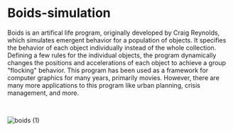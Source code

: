 # Boids-simulation
Boids is an artifical life program, originally developed by Craig Reynolds, which simulates emergent behavior for a population of objects. It specifies the behavior of each object individually instead of the whole collection. Defining a few rules for the individual objects, the program dynamically changes the positions and accelerations of each object to achieve a group "flocking" behavior. This program has been used as a framework for computer graphics for many years, primarily movies. However, there are many more applications to this program like urban planning, crisis management, and more. 

<br>

![boids (1)](https://github.com/rayhant2/Boids-simulation/assets/61428939/9b802e96-7140-4689-b60c-d6cf131e3351)
